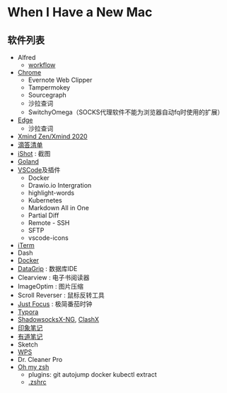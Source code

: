 When I Have a New Mac
==============


## 软件列表

- Alfred
  - [workflow](./alfred-workflow)
- [Chrome](https://www.google.cn/chrome/)
  - Evernote Web Clipper
  - Tampermokey
  - Sourcegraph
  - 沙拉查词
  - SwitchyOmega（SOCKS代理软件不能为浏览器自动fq时使用的扩展）
- [Edge](https://www.microsoft.com/zh-cn/edge)
  - 沙拉查词
- [Xmind Zen/Xmind 2020](https://www.xmind.cn/xmind2020/)
- [滴答清单](https://apps.apple.com/cn/app/%E6%BB%B4%E7%AD%94%E6%B8%85%E5%8D%95-%E4%B8%93%E6%B3%A8%E6%97%B6%E9%97%B4%E7%AE%A1%E7%90%86%E5%92%8C%E6%97%A5%E5%8E%86%E6%8F%90%E9%86%92%E4%BA%8B%E9%A1%B9/id966085870?mt=12)
- [iShot](https://apps.apple.com/cn/app/ishot-%E6%88%AA%E5%9B%BE-%E5%BD%95%E5%B1%8F-2020%E5%85%A8%E6%96%B0%E9%AB%98%E5%BA%A6/id1485844094?mt=12) : 截图
- [Goland](https://www.jetbrains.com/go/download/#section=mac)
- [VSCode](https://code.visualstudio.com/Download)及插件
  - Docker
  - Drawio.io Intergration
  - highlight-words
  - Kubernetes
  - Markdown All in One
  - Partial Diff
  - Remote - SSH 
  - SFTP
  - vscode-icons
- [iTerm](https://iterm2.com/)
- Dash
- [Docker](https://www.docker.com/products/docker-desktop)
- [DataGrip](https://www.jetbrains.com/zh-cn/datagrip/) : 数据库IDE
- Clearview : 电子书阅读器 
- ImageOptim : 图片压缩
- Scroll Reverser : 鼠标反转工具
- [Just Focus](https://apps.apple.com/cn/app/just-focus/id1142151959?mt=12) : 极简番茄时钟
- [Typora](https://typora.io/)
- [ShadowsocksX-NG](https://github.com/shadowsocks/ShadowsocksX-NG), [ClashX](https://github.com/yichengchen/clashX)
- [印象笔记](https://apps.apple.com/cn/app/%E5%8D%B0%E8%B1%A1%E7%AC%94%E8%AE%B0/id1356055347?mt=12)
- [有道笔记](https://apps.apple.com/cn/app/%E6%9C%89%E9%81%93%E4%BA%91%E7%AC%94%E8%AE%B0/id1121484812?mt=12)
- Sketch
- [WPS](https://apps.apple.com/cn/app/wps-office/id1443749478?mt=12)
- Dr. Cleaner Pro
- [Oh my zsh](https://ohmyz.sh/)
  - plugins: git autojump docker kubectl extract 
  - [.zshrc](./zshrc)



